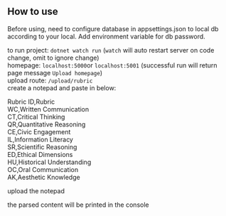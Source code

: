 ## How to use
Before using, need to configure database in appsettings.json to local db according to your local. Add environment variable for db password.


to run project: `dotnet watch run` (`watch` will auto restart server on code change, omit to ignore change)\
homepage: `localhost:5000`or `localhost:5001` (successful run will return page message `Upload homepage`)\
upload route: `/upload/rubric`\
create a notepad and paste in below:


Rubric ID,Rubric\
WC,Written Communication\
CT,Critical Thinking\
QR,Quantitative Reasoning\
CE,Civic Engagement\
IL,Information Literacy\
SR,Scientific Reasoning\
ED,Ethical Dimensions\
HU,Historical Understanding\
OC,Oral Communication\
AK,Aesthetic Knowledge


upload the notepad

the parsed content will be printed in the console
